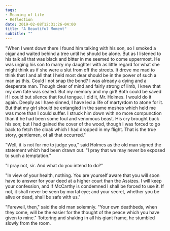```yaml
---
tags:
- Meaning of Life
- Reflection
date: 2019-02-08T12:31:26-04:00
title: "A Beautiful Moment"
subtitle: ""
---
```


"When I went down there I found him talking with his son, so I smoked a cigar and waited behind a tree until he should be alone. But as I listened to his talk all that was black and bitter in me seemed to come uppermost. He was urging his son to marry my daughter with as little regard for what she might think as if she were a slut from off the streets. It drove me mad to think that I and all that I held most dear should be in the power of such a man as this. Could I not snap the bond? I was already a dying and a desperate man. Though clear of mind and fairly strong of limb, I knew that my own fate was sealed. But my memory and my girl! Both could be saved if I could but silence that foul tongue. I did it, Mr. Holmes. I would do it again. Deeply as I have sinned, I have led a life of martyrdom to atone for it. But that my girl should be entangled in the same meshes which held me was more than I could suffer. I struck him down with no more compunction than if he had been some foul and venomous beast. His cry brought back his son; but I had gained the cover of the wood, though I was forced to go back to fetch the cloak which I had dropped in my flight. That is the true story, gentlemen, of all that occurred."

"Well, it is not for me to judge you," said Holmes as the old man signed the statement which had been drawn out. "I pray that we may never be exposed to such a temptation."

"I pray not, sir. And what do you intend to do?"

"In view of your health, nothing. You are yourself aware that you will soon have to answer for your deed at a higher court than the Assizes. I will keep your confession, and if McCarthy is condemned I shall be forced to use it. If not, it shall never be seen by mortal eye; and your secret, whether you be alive or dead, shall be safe with us."

"Farewell, then," said the old man solemnly. "Your own deathbeds, when they come, will be the easier for the thought of the peace which you have given to mine." Tottering and shaking in all his giant frame, he stumbled slowly from the room.